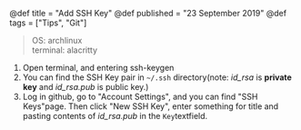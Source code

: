 @def title = "Add SSH Key"
@def published = "23 September 2019"
@def tags = ["Tips", "Git"]


>OS: archlinux	
>terminal: alacritty

1. Open terminal, and entering ssh-keygen 
2. You can find the SSH Key pair in `~/.ssh` directory(note: *id_rsa* is **private key** and *id_rsa.pub* is public key.)
3. Log in github, go to "Account Settings", and you can find "SSH Keys"page. Then click "New SSH Key", enter something for title and pasting contents of *id_rsa.pub* in the `Key`textfield.
